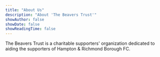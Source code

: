 ```yaml
---
title: "About Us"
description: "About 'The Beavers Trust'"
showAuthor: false
showDate: false
showReadingTime: false
---
```


The Beavers Trust is a charitable supporters' organization dedicated to aiding the supporters of Hampton & Richmond Borough FC.
